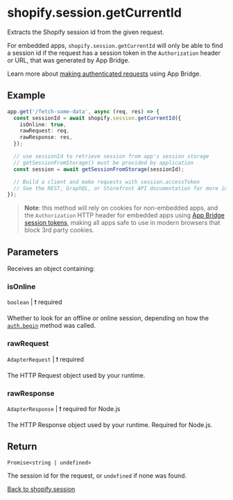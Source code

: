 # shopify.session.getCurrentId

Extracts the Shopify session id from the given request.

For embedded apps, `shopify.session.getCurrentId` will only be able to find a session id if the request has a session token in the `Authorization` header or URL, that was generated by App Bridge.

Learn more about [making authenticated requests](https://shopify.dev/docs/apps/auth/oauth/session-tokens/getting-started#step-2-authenticate-your-requests) using App Bridge.

## Example

```ts
app.get('/fetch-some-data', async (req, res) => {
  const sessionId = await shopify.session.getCurrentId({
    isOnline: true,
    rawRequest: req,
    rawResponse: res,
  });

  // use sessionId to retrieve session from app's session storage
  // getSessionFromStorage() must be provided by application
  const session = await getSessionFromStorage(sessionId);

  // Build a client and make requests with session.accessToken
  // See the REST, GraphQL, or Storefront API documentation for more information
});
```

> **Note**: this method will rely on cookies for non-embedded apps, and the `Authorization` HTTP header for embedded apps using [App Bridge session tokens](https://shopify.dev/docs/apps/auth/oauth/session-tokens), making all apps safe to use in modern browsers that block 3rd party cookies.

## Parameters

Receives an object containing:

### isOnline

`boolean` | :exclamation: required

Whether to look for an offline or online session, depending on how the [`auth.begin`](../auth/begin.md) method was called.

### rawRequest

`AdapterRequest` | :exclamation: required

The HTTP Request object used by your runtime.

### rawResponse

`AdapterResponse` | :exclamation: required for Node.js

The HTTP Response object used by your runtime. Required for Node.js.

## Return

`Promise<string | undefined>`

The session id for the request, or `undefined` if none was found.

[Back to shopify.session](./README.md)
